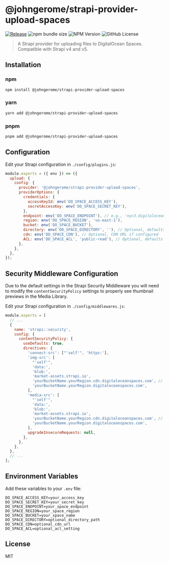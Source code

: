 # @johngerome/strapi-provider-upload-spaces

[![Release](https://github.com/johngerome/strapi-provider-upload-spaces/actions/workflows/release.yml/badge.svg)](https://github.com/johngerome/strapi-provider-upload-spaces/actions/workflows/release.yml)
![npm bundle size](https://img.shields.io/bundlephobia/min/%40johngerome%2Fstrapi-provider-upload-spaces)
![NPM Version](https://img.shields.io/npm/v/@johngerome/strapi-provider-upload-spaces)
![GitHub License](https://img.shields.io/github/license/johngerome/strapi-provider-upload-spaces)


> A Strapi provider for uploading files to DigitalOcean Spaces. Compatible with Strapi v4 and v5.


## Installation

### npm

```bash
npm install @johngerome/strapi-provider-upload-spaces
```

### yarn

```bash
yarn add @johngerome/strapi-provider-upload-spaces
```

### pnpm

```bash
pnpm add @johngerome/strapi-provider-upload-spaces
```

## Configuration

Edit your Strapi configuration in `./config/plugins.js`:

```javascript
module.exports = ({ env }) => ({
  upload: {
    config: {
      provider: '@johngerome/strapi-provider-upload-spaces',
      providerOptions: {
        credentials: {
          accessKeyId: env('DO_SPACE_ACCESS_KEY'),
          secretAccessKey: env('DO_SPACE_SECRET_KEY'),
        },
        endpoint: env('DO_SPACE_ENDPOINT'), // e.g., 'nyc3.digitaloceanspaces.com'
        region: env('DO_SPACE_REGION', 'us-east-1'),
        bucket: env('DO_SPACE_BUCKET'),
        directory: env('DO_SPACE_DIRECTORY', ''), // Optional, defaults to root
        cdn: env('DO_SPACE_CDN'), // Optional, CDN URL if configured
        ACL: env('DO_SPACE_ACL', 'public-read'), // Optional, defaults to 'public-read'
      },
    },
  },
});
```

## Security Middleware Configuration

Due to the default settings in the Strapi Security Middleware you will need to modify the `contentSecurityPolicy` settings to properly see thumbnail previews in the Media Library.

Edit your Strapi configuration in `./config/middlewares.js`:

```javascript
module.exports = [
  // ...
  {
    name: 'strapi::security',
    config: {
      contentSecurityPolicy: {
        useDefaults: true,
        directives: {
          'connect-src': ["'self'", 'https:'],
          'img-src': [
            "'self'",
            'data:',
            'blob:',
            'market-assets.strapi.io',
            'yourBucketName.yourRegion.cdn.digitaloceanspaces.com', // with CDN
            'yourBucketName.yourRegion.digitaloceanspaces.com',
          ],
          'media-src': [
            "'self'",
            'data:',
            'blob:',
            'market-assets.strapi.io',
            'yourBucketName.yourRegion.cdn.digitaloceanspaces.com', // with CDN
            'yourBucketName.yourRegion.digitaloceanspaces.com',
          ],
          upgradeInsecureRequests: null,
        },
      },
    },
  },
  // ...
];
```

## Environment Variables

Add these variables to your `.env` file:

```
DO_SPACE_ACCESS_KEY=your_access_key
DO_SPACE_SECRET_KEY=your_secret_key
DO_SPACE_ENDPOINT=your_space_endpoint
DO_SPACE_REGION=your_space_region
DO_SPACE_BUCKET=your_space_name
DO_SPACE_DIRECTORY=optional_directory_path
DO_SPACE_CDN=optional_cdn_url
DO_SPACE_ACL=optional_acl_setting
```

## License

MIT
